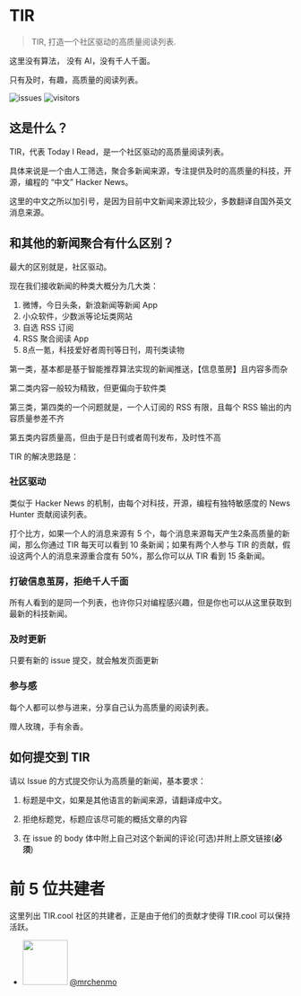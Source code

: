 # TIR

> TIR, 打造一个社区驱动的高质量阅读列表.

这里没有算法， 没有 AI，没有千人千面。

只有及时，有趣，高质量的阅读列表。

![issues](https://badgen.net/github/issues/jwenjian/reading-list) ![visitors](https://visitor-badge.glitch.me/badge?page_id=jwenjian.readling-list)

## 这是什么？

TIR，代表 Today I Read，是一个社区驱动的高质量阅读列表。

具体来说是一个由人工筛选，聚合多新闻来源，专注提供及时的高质量的科技，开源，编程的 “中文” Hacker News。

这里的中文之所以加引号，是因为目前中文新闻来源比较少，多数翻译自国外英文消息来源。

## 和其他的新闻聚合有什么区别？

最大的区别就是，社区驱动。

现在我们接收新闻的种类大概分为几大类：

1. 微博，今日头条，新浪新闻等新闻 App
2. 小众软件，少数派等论坛类网站
3. 自选 RSS 订阅
4. RSS 聚合阅读 App
5. 8点一氪，科技爱好者周刊等日刊，周刊类读物

第一类，基本都是基于智能推荐算法实现的新闻推送，【信息茧房】且内容多而杂

第二类内容一般较为精致，但更偏向于软件类

第三类，第四类的一个问题就是，一个人订阅的 RSS 有限，且每个 RSS 输出的内容质量参差不齐

第五类内容质量高，但由于是日刊或者周刊发布，及时性不高

TIR 的解决思路是：

### 社区驱动

类似于 Hacker News 的机制，由每个对科技，开源，编程有独特敏感度的 News Hunter 贡献阅读列表。

打个比方，如果一个人的消息来源有 5 个，每个消息来源每天产生2条高质量的新闻，那么你通过 TIR 每天可以看到 10 条新闻；如果有两个人参与 TIR 的贡献，假设这两个人的消息来源重合度有 50%，那么你可以从 TIR 看到 15 条新闻。

### 打破信息茧房，拒绝千人千面

所有人看到的是同一个列表，也许你只对编程感兴趣，但是你也可以从这里获取到最新的科技新闻。

### 及时更新

只要有新的 issue 提交，就会触发页面更新

### 参与感

每个人都可以参与进来，分享自己认为高质量的阅读列表。

赠人玫瑰，手有余香。

## 如何提交到 TIR

请以 Issue 的方式提交你认为高质量的新闻，基本要求：

1. 标题是中文，如果是其他语言的新闻来源，请翻译成中文。

2. 拒绝标题党，标题应该尽可能的概括文章的内容

3. 在 issue 的 body 体中附上自己对这个新闻的评论(可选)并附上原文链接(**必须**)

# 前 5 位共建者

这里列出 TIR.cool 社区的共建者，正是由于他们的贡献才使得 TIR.cool 可以保持活跃。

- <a href="https://github.com/mrchenmo"><img src="https://avatars.githubusercontent.com/u/18020929?v=4" width="80px"/></a> [@mrchenmo](https://github.com/mrchenmo) 

